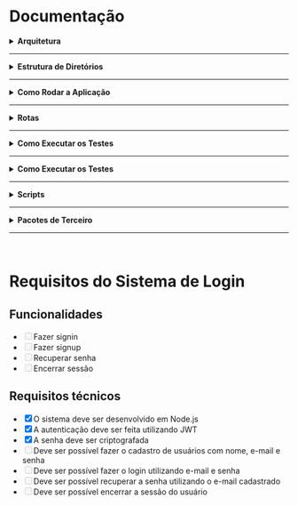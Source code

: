 # Documentação

<details>
  <summary><strong>Arquitetura</strong></summary><br />
</details>

---
<details>
  <summary><strong>Estrutura de Diretórios</strong></summary><br />
</details>

---
<details>
  <summary><strong>Como Rodar a Aplicação</strong></summary><br />
</details>

---
<details>
  <summary><strong>Rotas</strong></summary><br />
</details>

---
<details>
  <summary><strong>Como Executar os Testes</strong></summary><br />
</details>

---
<details>
  <summary><strong>Como Executar os Testes</strong></summary><br />
</details>

---
<details>
  <summary><strong>Scripts</strong></summary><br />
</details>

---
<details>
  <summary><strong>Pacotes de Terceiro</strong></summary><br />

| Package Name | Version | Description |
| --- | --- | --- |
| @types/bcrypt | ^5.0.0 | Tipos TypeScript para o pacote bcrypt |
| @types/jsonwebtoken | ^9.0.1 | Tipos TypeScript para o pacote jsonwebtoken |
| @types/mocha | ^10.0.1 | Tipos TypeScript para o pacote Mocha |
| @typescript-eslint/eslint-plugin | ^5.53.0 | Plugin ESLint para TypeScript |
| @typescript-eslint/parser | ^5.53.0 | Parser ESLint para TypeScript |
| chai | ^4.3.7 | Biblioteca de asserção para testes em JavaScript |
| chai-http | ^4.3.0 | Plugin Chai para fazer requisições HTTP em testes |
| eslint | ^8.34.0 | Ferramenta de análise de código para JavaScript/TypeScript |
| eslint-config-airbnb-base | ^15.0.0 | Configurações para o ESLint baseadas nas convenções do Airbnb |
| eslint-config-airbnb-typescript | ^17.0.0 | Configurações para o ESLint baseadas nas convenções do Airbnb para TypeScript |
| eslint-plugin-import | ^2.27.5 | Plugin para o ESLint para checar declarações de importação/exportação em JavaScript/TypeScript |
| eslint-plugin-sonarjs | ^0.18.0 | Plugin para o ESLint para detectar problemas de qualidade de código |
| git-commit-msg-linter | ^4.7.4 | Plugin para verificar a mensagem de commit de um repositório git |
| mocha | ^10.2.0 | Estrutura de teste para JavaScript/TypeScript |
| sinon | ^15.0.1 | Biblioteca para mockar objetos em testes em JavaScript/TypeScript |
| ts-node | ^10.9.1 | Permite rodar arquivos TypeScript diretamente no Node.js |
| ts-node-dev | ^2.0.0 | Reinicia automaticamente o servidor ao detectar alterações em arquivos TypeScript |
| typescript | ^4.9.5 | Linguagem de programação baseada em JavaScript com tipagem estática |

</details>

---
<br>
<h1>Requisitos do Sistema de Login</h1>

<h2>Funcionalidades</h2>
<ul>
  <li><input type="checkbox" disabled>Fazer signin</li>
  <li><input type="checkbox" disabled>Fazer signup</li>
  <li><input type="checkbox" disabled>Recuperar senha</li>
  <li><input type="checkbox" disabled>Encerrar sessão</li>
</ul>

<h2>Requisitos técnicos</h2>
<ul>
  <li><input type="checkbox" checked="checked">O sistema deve ser desenvolvido em Node.js</li>
  <li><input type="checkbox" checked="checked">A autenticação deve ser feita utilizando JWT</li>
  <li><input type="checkbox" checked="checked">A senha deve ser criptografada</li>
  <li><input type="checkbox" disabled>Deve ser possível fazer o cadastro de usuários com nome, e-mail e senha</li>
  <li><input type="checkbox" disabled>Deve ser possível fazer o login utilizando e-mail e senha</li>
  <li><input type="checkbox" disabled>Deve ser possível recuperar a senha utilizando o e-mail cadastrado</li>
  <li><input type="checkbox" disabled>Deve ser possível encerrar a sessão do usuário</li>
</ul>
